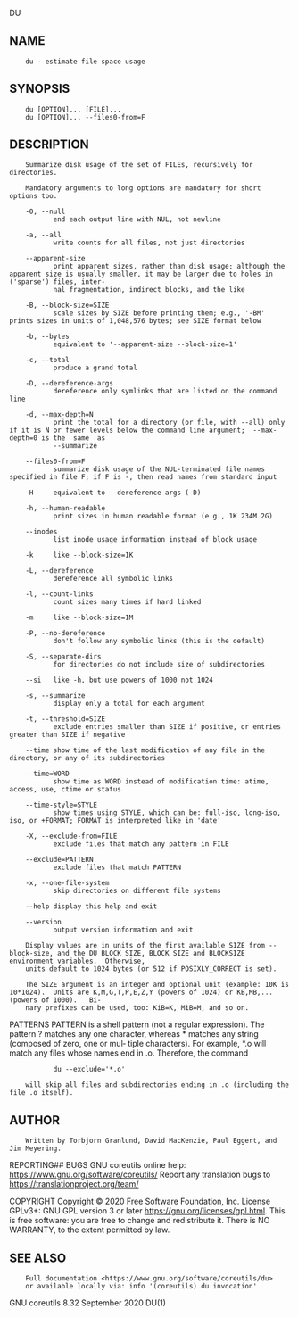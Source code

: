   DU
 
## NAME
        du - estimate file space usage
 
## SYNOPSIS
        du [OPTION]... [FILE]...
        du [OPTION]... --files0-from=F
 
## DESCRIPTION
        Summarize disk usage of the set of FILEs, recursively for directories.
 
        Mandatory arguments to long options are mandatory for short options too.
 
        -0, --null
               end each output line with NUL, not newline
 
        -a, --all
               write counts for all files, not just directories
 
        --apparent-size
               print apparent sizes, rather than disk usage; although the apparent size is usually smaller, it may be larger due to holes in ('sparse') files, inter‐
               nal fragmentation, indirect blocks, and the like
 
        -B, --block-size=SIZE
               scale sizes by SIZE before printing them; e.g., '-BM' prints sizes in units of 1,048,576 bytes; see SIZE format below
 
        -b, --bytes
               equivalent to '--apparent-size --block-size=1'
 
        -c, --total
               produce a grand total
 
        -D, --dereference-args
               dereference only symlinks that are listed on the command line
 
        -d, --max-depth=N
               print the total for a directory (or file, with --all) only if it is N or fewer levels below the command line argument;  --max-depth=0 is the  same  as
               --summarize
 
        --files0-from=F
               summarize disk usage of the NUL-terminated file names specified in file F; if F is -, then read names from standard input
 
        -H     equivalent to --dereference-args (-D)
 
        -h, --human-readable
               print sizes in human readable format (e.g., 1K 234M 2G)
 
        --inodes
               list inode usage information instead of block usage
 
        -k     like --block-size=1K
 
        -L, --dereference
               dereference all symbolic links
 
        -l, --count-links
               count sizes many times if hard linked
 
        -m     like --block-size=1M
 
        -P, --no-dereference
               don't follow any symbolic links (this is the default)
 
        -S, --separate-dirs
               for directories do not include size of subdirectories
 
        --si   like -h, but use powers of 1000 not 1024
 
        -s, --summarize
               display only a total for each argument
 
        -t, --threshold=SIZE
               exclude entries smaller than SIZE if positive, or entries greater than SIZE if negative
 
        --time show time of the last modification of any file in the directory, or any of its subdirectories
 
        --time=WORD
               show time as WORD instead of modification time: atime, access, use, ctime or status
 
        --time-style=STYLE
               show times using STYLE, which can be: full-iso, long-iso, iso, or +FORMAT; FORMAT is interpreted like in 'date'
 
        -X, --exclude-from=FILE
               exclude files that match any pattern in FILE
 
        --exclude=PATTERN
               exclude files that match PATTERN
 
        -x, --one-file-system
               skip directories on different file systems
 
        --help display this help and exit
 
        --version
               output version information and exit
 
        Display values are in units of the first available SIZE from --block-size, and the DU_BLOCK_SIZE, BLOCK_SIZE and BLOCKSIZE environment variables.  Otherwise,
        units default to 1024 bytes (or 512 if POSIXLY_CORRECT is set).
 
        The SIZE argument is an integer and optional unit (example: 10K is 10*1024).  Units are K,M,G,T,P,E,Z,Y (powers of 1024) or KB,MB,... (powers of 1000).   Bi‐
        nary prefixes can be used, too: KiB=K, MiB=M, and so on.
 
 PATTERNS
        PATTERN  is a shell pattern (not a regular expression).  The pattern ? matches any one character, whereas * matches any string (composed of zero, one or mul‐
        tiple characters).  For example, *.o will match any files whose names end in .o.  Therefore, the command
 
               du --exclude='*.o'
 
        will skip all files and subdirectories ending in .o (including the file .o itself).
 
## AUTHOR
        Written by Torbjorn Granlund, David MacKenzie, Paul Eggert, and Jim Meyering.
 
 REPORTING## BUGS
        GNU coreutils online help: <https://www.gnu.org/software/coreutils/>
        Report any translation bugs to <https://translationproject.org/team/>
 
 COPYRIGHT
        Copyright © 2020 Free Software Foundation, Inc.  License GPLv3+: GNU GPL version 3 or later <https://gnu.org/licenses/gpl.html>.
        This is free software: you are free to change and redistribute it.  There is NO WARRANTY, to the extent permitted by law.
 
## SEE ALSO
        Full documentation <https://www.gnu.org/software/coreutils/du>
        or available locally via: info '(coreutils) du invocation'
 
 GNU coreutils 8.32                                                         September 2020                                                                      DU(1)
